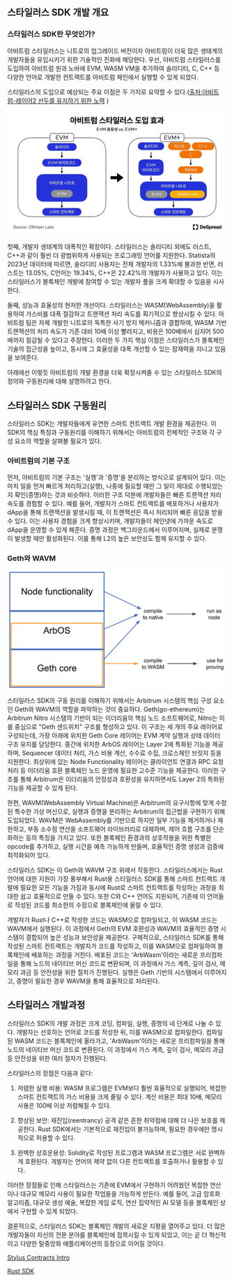 ## 스타일러스 SDK 개발 개요

### 스타일러스 SDK란 무엇인가?

아비트럼 스타일러스는 니트로의 업그레이드 버전이자 아비트럼이 더욱 많은 생태계의 개발자들을 유입시키기 위한 기술적인 진화에 해당한다. 우선, 아비트럼 스타일러스를 도입하여 아비트럼 원과 노바에 EVM, WASM VM을 추가하여 솔리디티, C, C++ 등 다양한 언어로 개발한 컨트랙트를 아비트럼 체인에서 실행할 수 있게 되었다. 

스타일러스의 도입으로 예상되는 주요 이점은 두 가지로 요약할 수 있다.([출처:아비트럼-레이어2 선두를 유지하기 위한 노력](https://medium.com/despread-creative/%EC%95%84%EB%B9%84%ED%8A%B8%EB%9F%BC-arbitrum-%EB%A0%88%EC%9D%B4%EC%96%B4-2-%EC%84%A0%EB%91%90%EB%A5%BC-%EC%9C%A0%EC%A7%80%ED%95%98%EA%B8%B0-%EC%9C%84%ED%95%9C-%EB%85%B8%EB%A0%A5-dc27a4fa2a73) )

![alt text](<아비트럼 개발자 교육 모듈/Images/image7.png>)

첫째, 개발자 생태계의 대폭적인 확장이다. 스타일러스는 솔리디티 외에도 러스트, C++과 같이 훨씬 더 광범위하게 사용되는 프로그래밍 언어를 지원한다. Statista의 2023년 데이터에 따르면, 솔리디티 사용자는 전체 개발자의 1.33%에 불과한 반면, 러스트는 13.05%, C언어는 19.34%, C++은 22.42%의 개발자가 사용하고 있다. 이는 스타일러스가 블록체인 개발에 참여할 수 있는 개발자 풀을 크게 확대할 수 있음을 시사한다.

둘째, 성능과 효율성의 현저한 개선이다. 스타일러스는 WASM(WebAssembly)을 활용하여 가스비를 대폭 절감하고 트랜잭션 처리 속도를 획기적으로 향상시킬 수 있다. 아비트럼 팀은 자체 개발한 니트로의 독특한 사기 방지 메커니즘과 결합하여, WASM 기반 트랜잭션의 처리 속도가 기존 대비 10배 이상 빨라지고, 비용은 100배에서 심지어 500배까지 절감될 수 있다고 주장한다.
이러한 두 가지 핵심 이점은 스타일러스가 블록체인 기술의 접근성을 높이고, 동시에 그 효율성을 대폭 개선할 수 있는 잠재력을 지니고 있음을 보여준다.

아래에선 이렇듯 아비트럼의 개발 환경을 더욱 확장시켜줄 수 있는 스타일러스 SDK의 정의와 구동원리에 대해 설명하려고 한다.

## 스타일러스 SDK 구동원리 

스타일러스 SDK는 개발자들에게 유연한 스마트 컨트랙트 개발
환경을 제공한다. 이 SDK의 핵심 특징과 구동원리를 이해하기 위해서는 아비트럼의 전체적인 구조와 각 구성 요소의 역할을 살펴볼 필요가 있다. 

### 아비트럼의 기본 구조

먼저, 아비트럼의 기본 구조는 '실행'과 '증명'을 분리하는 방식으로 설계되어 있다. 이는 마치 일을 먼저 빠르게 처리하고(실행), 나중에 필요할 때만 그 일이 제대로 수행되었는지 확인(증명)하는 것과 비슷하다. 이러한 구조 덕분에 개발자들은 빠른 트랜잭션 처리 속도를 경험할 수 있다. 예를 들어, 개발자가 스마트 컨트랙트를 배포하거나 사용자가 dApp을 통해 트랜잭션을 발생시킬 때, 이 트랜잭션은 즉시 처리되어 빠른 응답을 받을 수 있다. 이는 사용자 경험을 크게 향상시키며, 개발자들이 메인넷에 가까운 속도로 dApp을 운영할 수 있게 해준다. 증명 과정은 백그라운드에서 이루어지며, 실제로 분쟁이 발생할 때만 활성화된다. 이를 통해 L2의 높은 보안성도 함께 유지할 수 있다.

### Geth와 WAVM


![alt text](<아비트럼 개발자 교육 모듈/Images/image1.png>)

스타일러스 SDK의 구동 원리를 이해하기 위해서는 Arbitrum 시스템의 핵심 구성 요소인 Geth와 WAVM의 역할을 파악하는 것이 중요하다. Geth(go-ethereum)는 Arbitrum Nitro 시스템의 기반이 되는 이더리움의 핵심 노드 소프트웨어로, Nitro는 이를 중심으로 "Geth 샌드위치" 구조를 형성하고 있다. 이 구조는 세 개의 주요 레이어로 구성되는데, 가장 아래에 위치한 Geth Core 레이어는 EVM 계약 실행과 상태 데이터 구조 유지를 담당한다. 중간에 위치한 ArbOS 레이어는 Layer 2에 특화된 기능을 제공하며, Sequencer 데이터 처리, 가스 비용 계산, 수수료 수집, 크로스체인 브릿지 등을 지원한다. 최상위에 있는 Node Functionality 레이어는 클라이언트 연결과 RPC 요청 처리 등 이더리움 호환 블록체인 노드 운영에 필요한 고수준 기능을 제공한다. 이러한 구조를 통해 Arbitrum은 이더리움의 안정성과 호환성을 유지하면서도 Layer 2의 특화된 기능을 제공할 수 있게 된다.

한편, WAVM(WebAssembly Virtual Machine)은 Arbitrum의 요구사항에 맞게 수정된 특수한 가상 머신으로, 실행과 증명을 분리하는 Arbitrum의 접근법을 구현하기 위해 도입되었다. WAVM은 WebAssembly를 기반으로 하지만 일부 기능을 제거하거나 제한하고, 부동 소수점 연산을 소프트웨어 라이브러리로 대체하며, 제어 흐름 구조를 단순화하는 등의 특징을 가지고 있다. 또한 블록체인 환경과의 상호작용을 위한 특별한 opcode를 추가하고, 실행 시간을 예측 가능하게 만들며, 효율적인 증명 생성과 검증에 최적화되어 있다.

스타일러스 SDK는 이 Geth와 WAVM 구조 위에서 작동한다. 스타일러스에서는 Rust 언어에 대한 지원이 가장 풍부해서 Rust용 스타일러스 SDK를 통해 스마트 컨트랙트 개발에 필요한 모든 기능을 가짐과 동시에 Rust로 스마트 컨트랙트를 작성하는 과정을 최대한 쉽고 효율적으로 만들 수 있다. 또한 C와 C++ 언어도 지원되어, 기존에 이 언어들로 작성된 코드를 최소한의 수정으로
블록체인에 올릴 수 있다.

개발자가 Rust나 C++로 작성한 코드는 WASM으로 컴파일되고, 이 WASM 코드는 WAVM에서 실행된다. 이 과정에서 Geth의 EVM 호환성과 WAVM의 효율적인 증명 시스템이 결합되어 높은 성능과 보안성을 제공한다. 구체적으로, 스타일러스 SDK를 통해 작성된 스마트 컨트랙트는 개발자가 코드를 작성하고, 이를 WASM으로 컴파일하여 블록체인에 배포하는 과정을 거친다. 배포된 코드는 'ArbWasm'이라는 새로운 프리컴파일을 통해 노드의 네이티브 머신 코드로 변환되며, 이 과정에서 가스 계측, 깊이 검사, 메모리 과금 등 안전성을 위한 절차가 진행된다. 실행은 Geth 기반의 시스템에서 이루어지고, 증명이 필요한 경우 WAVM을 통해 효율적으로 처리된다.

## 스타일러스 개발과정

스타일러스 SDK의 개발 과정은 크게 코딩, 컴파일, 실행, 증명의 네 단계로
나눌 수 있다. 개발자는 선호하는 언어로 코드를 작성한 뒤, 이를 WASM으로
컴파일한다. 컴파일된 WASM 코드는 블록체인에 올라가고, \'ArbWasm\'이라는
새로운 프리컴파일을 통해 노드의 네이티브 머신 코드로 변환된다. 이
과정에서 가스 계측, 깊이 검사, 메모리 과금 등 안전성을 위한 여러 절차가
진행된다.

스타일러스의 장점은 다음과 같다:

1.  저렴한 실행 비용: WASM 프로그램은 EVM보다 훨씬 효율적으로 실행되어,
     복잡한 스마트 컨트랙트의 가스 비용을 크게 줄일 수 있다. 계산
    비용은 최대 10배, 메모리 사용은 100배 이상 저렴해질 수 있다.

2.  향상된 보안: 재진입(reentrancy) 공격 같은 흔한 취약점에 대해 더 나은
    보호를 제공한다. Rust SDK에서는 기본적으로 재진입이 불가능하며,
    필요한 경우에만 명시적으로 허용할 수 있다.

3.  완벽한 상호운용성: Solidity로 작성된 프로그램과 WASM 프로그램은 서로
    완벽하게 호환된다. 개발자는 언어의 제약 없이 다른 컨트랙트를
    호출하거나 활용할 수 있다.

이러한 장점들로 인해 스타일러스는 기존에 EVM에서 구현하기 어려웠던
복잡한 연산이나 대규모 메모리 사용이 필요한 작업들을 가능하게 만든다.
예를 들어, 고급 암호화 알고리즘, 대규모 생성 예술, 복잡한 게임 로직,
연산 집약적인 AI 모델 등을 블록체인 상에서 구현할 수 있게 되었다.

결론적으로, 스타일러스 SDK는 블록체인 개발의 새로운 지평을 열어주고
있다. 더 많은 개발자들이 자신의 전문 분야를 블록체인에 접목시킬 수 있게
되었고, 이는 곧 더 혁신적이고 다양한 탈중앙화 애플리케이션의 등장으로
이어질 것이다.

[Stylus Contracts Intro](https://docs.arbitrum.io/stylus/stylus-gentle-introduction) 

[Rust SDK](https://docs.arbitrum.io/stylus/reference/rust-sdk-guide)



